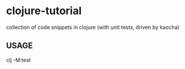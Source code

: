 # clojure-tutorial
collection of code snippets in clojure (with unit tests, driven by kaocha)

## USAGE

clj -M:test
